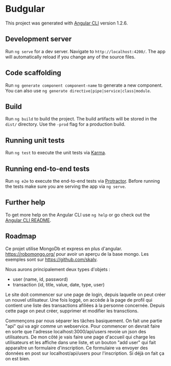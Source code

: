 # Budgular

This project was generated with [Angular CLI](https://github.com/angular/angular-cli) version 1.2.6.

## Development server

Run `ng serve` for a dev server. Navigate to `http://localhost:4200/`. The app will automatically reload if you change any of the source files.

## Code scaffolding

Run `ng generate component component-name` to generate a new component. You can also use `ng generate directive|pipe|service|class|module`.

## Build

Run `ng build` to build the project. The build artifacts will be stored in the `dist/` directory. Use the `-prod` flag for a production build.

## Running unit tests

Run `ng test` to execute the unit tests via [Karma](https://karma-runner.github.io).

## Running end-to-end tests

Run `ng e2e` to execute the end-to-end tests via [Protractor](http://www.protractortest.org/).
Before running the tests make sure you are serving the app via `ng serve`.

## Further help

To get more help on the Angular CLI use `ng help` or go check out the [Angular CLI README](https://github.com/angular/angular-cli/blob/master/README.md).

## Roadmap

Ce projet utilise MongoDb et express en plus d'angular. https://robomongo.org/ pour avoir un aperçu de la base mongo.
Les exemples sont sur https://github.com/skalv.

Nous aurons principalement deux types d'objets : 
 - user (name, id, password)
 - transaction (id, title, value, date, type, user)

Le site doit commencer sur une page de login, depuis laquelle on peut créer un nouvel utilisateur.
Une fois loggé, on accède à la page de profil qui contient une liste des transactions afiliées à la personne concernée.
Depuis cette page on peut créer, supprimer et modifier les transctions.

Commençons par nous séparer les tâches basiquement. On fait une partie "api" qui va agir comme un webservice. Pour commencer on devrait faire en sorte que l'adresse localhost:3000/api/users revoie un json des utilisateurs.
De mon côté je vais faire une page d'accueil qui charge les utilisateurs et les affiche dans une liste, et un bouton "add user" qui fait apparaître un formulaire d'inscription. Ce formulaire va envoyer des données en post sur localhost/api/users pour l'inscription.
Si déjà on fait ça on est bien.